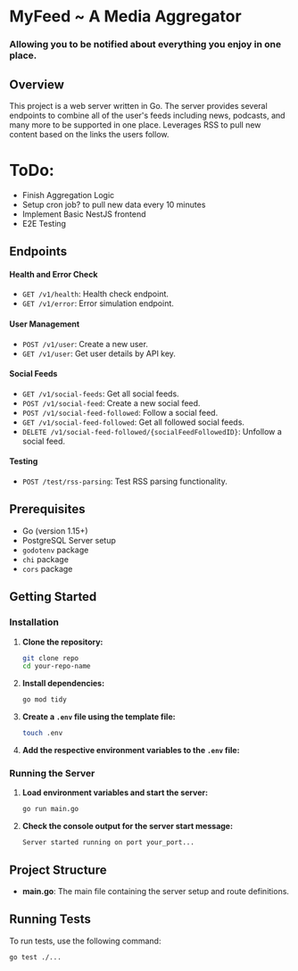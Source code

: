 # MyFeed ~ A Media Aggregator
### Allowing you to be notified about everything you enjoy in one place. 

## Overview

This project is a web server written in Go. The server provides several endpoints to combine all of the user's feeds including news, podcasts, and many more to be supported in one place. Leverages RSS to pull new content based on the links the users follow.

# ToDo:
- Finish Aggregation Logic
- Setup cron job? to pull new data every 10 minutes 
- Implement Basic NestJS frontend
- E2E Testing

## Endpoints

#### Health and Error Check
- `GET /v1/health`: Health check endpoint.
- `GET /v1/error`: Error simulation endpoint.

#### User Management
- `POST /v1/user`: Create a new user.
- `GET /v1/user`: Get user details by API key.

#### Social Feeds
- `GET /v1/social-feeds`: Get all social feeds.
- `POST /v1/social-feed`: Create a new social feed.
- `POST /v1/social-feed-followed`: Follow a social feed.
- `GET /v1/social-feed-followed`: Get all followed social feeds.
- `DELETE /v1/social-feed-followed/{socialFeedFollowedID}`: Unfollow a social feed.

#### Testing
- `POST /test/rss-parsing`: Test RSS parsing functionality.

## Prerequisites

- Go (version 1.15+)
- PostgreSQL Server setup 
- `godotenv` package
- `chi` package
- `cors` package

## Getting Started

### Installation

1. **Clone the repository:**

    ```sh
    git clone repo
    cd your-repo-name
    ```

2. **Install dependencies:**

    ```sh
    go mod tidy
    ```

3. **Create a `.env` file using the template file:**

    ```sh
    touch .env
    ```

4. **Add the respective environment variables to the `.env` file:**

### Running the Server

1. **Load environment variables and start the server:**

    ```sh
    go run main.go
    ```

2. **Check the console output for the server start message:**

    ```
    Server started running on port your_port...
    ```

## Project Structure

- **main.go**: The main file containing the server setup and route definitions.

## Running Tests

To run tests, use the following command:

```sh
go test ./...
```
